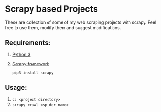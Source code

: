 # Scrapy based Projects
These are collection of some of my web scraping projects with scrapy. Feel free to use them, modify them and suggest modifications.

## Requirements:
1. [Python 3](https://www.python.org/)
2. [Scrapy framework](https://scrapy.org/) 

   `pip3 install scrapy`

## Usage:
1. `cd <project directory>`
2. `scrapy crawl <spider name>`
